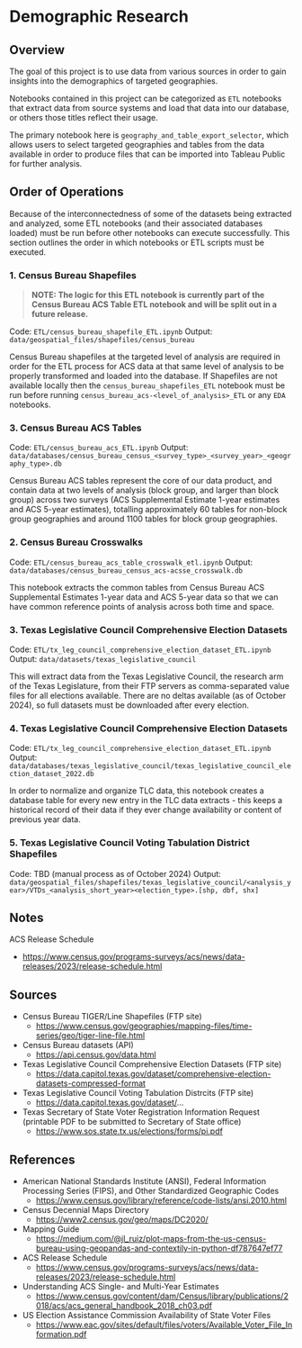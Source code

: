 # Demographic Research

## Overview
The goal of this project is to use data from various sources in order to gain insights into the demographics of 
targeted geographies. 

Notebooks contained in this project can be categorized as `ETL` notebooks that extract data from source systems and 
load that data into our database, or others those titles reflect their usage. 

The primary notebook here is `geography_and_table_export_selector`, which allows users to select targeted geographies 
and tables from the data available in order to produce files that can be imported into Tableau Public for further 
analysis. 

## Order of Operations
Because of the interconnectedness of some of the datasets being extracted and analyzed, some ETL notebooks (and their 
associated databases loaded) must be run before other notebooks can execute successfully. This section outlines the 
order in which notebooks or ETL scripts must be executed.

### 1. Census Bureau Shapefiles
> **NOTE:  The logic for this ETL notebook is currently part of the Census Bureau ACS Table ETL notebook and will be 
> split out in a future release.**

Code: `ETL/census_bureau_shapefile_ETL.ipynb`
Output: `data/geospatial_files/shapefiles/census_bureau`

Census Bureau shapefiles at the targeted level of analysis are required in order for the ETL process for ACS data at 
that same level of analysis to be properly transformed and loaded into the database. If Shapefiles are not available 
locally then the `census_bureau_shapefiles_ETL` notebook must be run before running 
`census_bureau_acs-<level_of_analysis>_ETL` or any `EDA` notebooks.

### 3. Census Bureau ACS Tables
Code: `ETL/census_bureau_acs_ETL.ipynb`
Output: `data/databases/census_bureau_census_<survey_type>_<survey_year>_<geography_type>.db`

Census Bureau ACS tables represent the core of our data product, and contain data at two levels of analysis (block 
group, and larger than block group) across two surveys (ACS Supplemental Estimate 1-year estimates and ACS 5-year 
estimates), totalling approximately 60 tables for non-block group geographies and around 1100 tables for block group 
geographies.


### 2. Census Bureau Crosswalks
Code: `ETL/census_bureau_acs_table_crosswalk_etl.ipynb`
Output: `data/databases/census_bureau_census_acs-acsse_crosswalk.db`

This notebook extracts the common tables from Census Bureau ACS Supplemental Estimates 1-year data and ACS 5-year data
so that we can have common reference points of analysis across both time and space. 

### 3. Texas Legislative Council Comprehensive Election Datasets
Code: `ETL/tx_leg_council_comprehensive_election_dataset_ETL.ipynb`
Output: `data/datasets/texas_legislative_council`

This will extract data from the Texas Legislative Council, the research arm of the Texas Legislature, from their FTP 
servers as comma-separated value files for all elections available. There are no deltas available (as of October 2024), 
so full datasets must be downloaded after every election.

### 4. Texas Legislative Council Comprehensive Election Datasets
Code: `ETL/tx_leg_council_comprehensive_election_dataset_ETL.ipynb`
Output: `data/databases/texas_legislative_council/texas_legislative_council_election_dataset_2022.db`

In order to normalize and organize TLC data, this notebook creates a database table for every new entry in the TLC data 
extracts - this keeps a historical record of their data if they ever change availability or content of previous year 
data.

### 5. Texas Legislative Council Voting Tabulation District Shapefiles
Code: TBD (manual process as of October 2024)
Output: `data/geospatial_files/shapefiles/texas_legislative_council/<analysis_year>/VTDs_<analysis_short_year><election_type>.[shp, dbf, shx]`

## Notes
ACS Release Schedule
- https://www.census.gov/programs-surveys/acs/news/data-releases/2023/release-schedule.html


## Sources
- Census Bureau TIGER/Line Shapefiles (FTP site)
    - https://www.census.gov/geographies/mapping-files/time-series/geo/tiger-line-file.html
- Census Bureau datasets (API)
    - https://api.census.gov/data.html 
- Texas Legislative Council Comprehensive Election Datasets (FTP site)
  - https://data.capitol.texas.gov/dataset/comprehensive-election-datasets-compressed-format
- Texas Legislative Council Voting Tabulation Distrcits (FTP site)
  - https://data.capitol.texas.gov/dataset/...
- Texas Secretary of State Voter Registration Information Request (printable PDF to be submitted to Secretary of State office)
  - https://www.sos.state.tx.us/elections/forms/pi.pdf

## References
- American National Standards Institute (ANSI), Federal Information Processing Series (FIPS), and Other Standardized 
Geographic Codes
    - https://www.census.gov/library/reference/code-lists/ansi.2010.html 
- Census Decennial Maps Directory
    - https://www2.census.gov/geo/maps/DC2020/
- Mapping Guide
    - https://medium.com/@jl_ruiz/plot-maps-from-the-us-census-bureau-using-geopandas-and-contextily-in-python-df787647ef77
- ACS Release Schedule
    - https://www.census.gov/programs-surveys/acs/news/data-releases/2023/release-schedule.html
- Understanding ACS Single- and Multi-Year Estimates
  - https://www.census.gov/content/dam/Census/library/publications/2018/acs/acs_general_handbook_2018_ch03.pdf
- US Election Assistance Commission Availability of State Voter Files
  - https://www.eac.gov/sites/default/files/voters/Available_Voter_File_Information.pdf